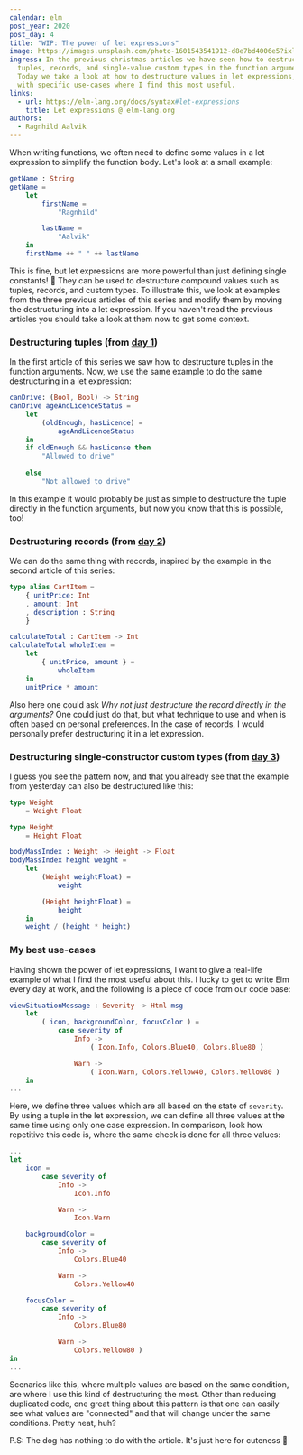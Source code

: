 ```yaml
---
calendar: elm
post_year: 2020
post_day: 4
title: "WIP: The power of let expressions"
image: https://images.unsplash.com/photo-1601543541912-d8e7bd4006e5?ixlib=rb-1.2.1&ixid=eyJhcHBfaWQiOjEyMDd9&auto=format&fit=crop&w=3916&q=80
ingress: In the previous christmas articles we have seen how to destructure
  tuples, records, and single-value custom types in the function arguments.
  Today we take a look at how to destructure values in let expressions, along
  with specific use-cases where I find this most useful.
links:
  - url: https://elm-lang.org/docs/syntax#let-expressions
    title: Let expressions @ elm-lang.org
authors:
  - Ragnhild Aalvik
---
```

When writing functions, we often need to define some values in a let expression to simplify the function body. Let's look at a small example: 
```elm
getName : String 
getName = 
    let
        firstName =
            "Ragnhild"

        lastName =
            "Aalvik"
    in
    firstName ++ " " ++ lastName
```

This is fine, but let expressions are more powerful than just defining single constants! 💪 They can be used to destructure compound values such as tuples, records, and custom types. To illustrate this, we look at examples from the three previous articles of this series and modify them by moving the destructuring into a let expression. If you haven't read the previous articles you should take a look at them now to get some context.

### Destructuring tuples (from [day 1](https://bekk.christmas/elm/2020/1))
In the first article of this series we saw how to destructure tuples in the function arguments. Now, we use the same example to do the same destructuring in a let expression:
```elm
canDrive: (Bool, Bool) -> String
canDrive ageAndLicenceStatus =
    let
        (oldEnough, hasLicence) =
            ageAndLicenceStatus
    in
    if oldEnough && hasLicense then
        "Allowed to drive"
    
    else
        "Not allowed to drive"
```

In this example it would probably be just as simple to destructure the tuple directly in the function arguments, but now you know that this is possible, too!

### Destructuring records (from [day 2](https://bekk.christmas/elm/2020/2))
We can do the same thing with records, inspired by the example in the second article of this series: 
```elm
type alias CartItem = 
    { unitPrice: Int
    , amount: Int
    , description : String
    }

calculateTotal : CartItem -> Int
calculateTotal wholeItem =    
    let
        { unitPrice, amount } =
            wholeItem
    in
    unitPrice * amount
```
Also here one could ask _Why not just destructure the record directly in the arguments?_ One could just do that, but what technique to use and when is often based on personal preferences. In the case of records, I would personally prefer destructuring it in a let expression.

### Destructuring single-constructor custom types (from [day 3](https://bekk.christmas/elm/2020/3))
I guess you see the pattern now, and that you already see that the example from yesterday can also be destructured like this:
```elm
type Weight
    = Weight Float

type Height
    = Height Float

bodyMassIndex : Weight -> Height -> Float
bodyMassIndex height weight =
    let
        (Weight weightFloat) =
            weight

        (Height heightFloat) =
            height
    in
    weight / (height * height)
```

### My best use-cases
Having shown the power of let expressions, I want to give a real-life example of what I find the most useful about this. I lucky to get to write Elm every day at work, and the following is a piece of code from our code base: 
```elm
viewSituationMessage : Severity -> Html msg
    let 
        ( icon, backgroundColor, focusColor ) =
            case severity of
                Info ->
                    ( Icon.Info, Colors.Blue40, Colors.Blue80 )

                Warn ->
                    ( Icon.Warn, Colors.Yellow40, Colors.Yellow80 )
    in
...
```

Here, we define three values which are all based on the state of `severity`. By using a tuple in the let expression, we can define all three values at the same time using only one case expression. In comparison, look how repetitive this code is, where the same check is done for all three values:

```elm
...
let 
    icon =
        case severity of
            Info ->
                Icon.Info

            Warn ->
                Icon.Warn

    backgroundColor =
        case severity of
            Info ->
                Colors.Blue40

            Warn ->
                Colors.Yellow40

    focusColor =
        case severity of
            Info ->
                Colors.Blue80

            Warn ->
                Colors.Yellow80 )
in
...
```

Scenarios like this, where multiple values are based on the same condition, are where I use this kind of destructuring the most. Other than reducing duplicated code, one great thing about this pattern is that one can easily see what values are "connected" and that will change under the same conditions. Pretty neat, huh?

P.S: The dog has nothing to do with the article. It's just here for cuteness 🐶